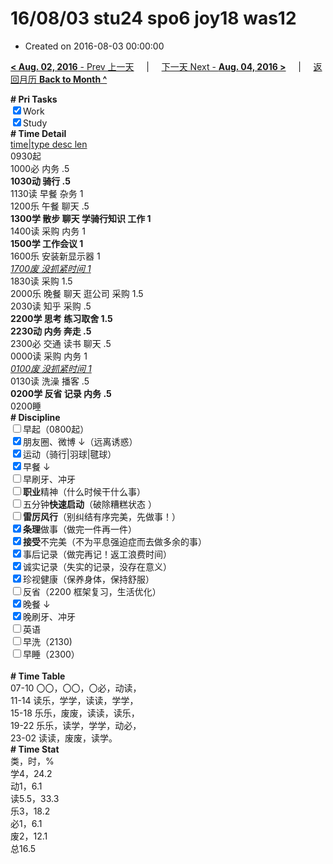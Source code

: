 # 16/08/03 stu24 spo6 joy18 was12

- Created on 2016-08-03 00:00:00

[**< Aug. 02, 2016** - Prev 上一天](_archived/lifelogs/2016/08/d02.md) &nbsp; &nbsp; | &nbsp; &nbsp; [下一天 Next - **Aug. 04, 2016 >**](_archived/lifelogs/2016/08/d04.md) &nbsp; &nbsp; |  &nbsp; &nbsp; [返回月历 **Back to Month ^**](_archived/lifelogs/2016/08/index.md)
<br/><div><b># Pri Tasks</b></div><div><input checked="true" type="checkbox"/>Work</div><div><input checked="true" type="checkbox"/>Study</div><div><b># Time Detail</b></div><div><u>time|type desc len</u></div><div>0930起</div><div>1000必 内务 .5</div><div><b>1030动 骑行 .5</b></div><div>1130读 早餐 杂务 1</div><div>1200乐 午餐 聊天 .5</div><div><b>1300学 散步 聊天 学骑行知识 工作 1</b></div><div>1400读 采购 内务 1</div><div><b>1500学 工作会议 1</b></div><div>1600乐 安装新显示器 1</div><div><u><i>1700废 没抓紧时间 1</i></u></div><div>1830读 采购 1.5</div><div>2000乐 晚餐 聊天 逛公司 采购 1.5</div><div>2030读 知乎 采购 .5</div><div><b>2200学 思考 练习取舍 1.5</b></div><div><b>2230动 内务 奔走 .5</b></div><div>2300必 交通 读书 聊天 .5</div><div>0000读 采购 内务 1</div><div><u><i>0100废 没抓紧时间 1</i></u></div><div>0130读 洗澡 播客 .5</div><div><b>0200学 反省 记录 内务 .5</b></div><div>0200睡</div><div><b># Discipline</b></div><div><input type="checkbox"/>早起（0800起）</div><div><input checked="true" type="checkbox"/>朋友圈、微博 ↓（远离诱惑）</div><div><input checked="true" type="checkbox"/>运动（骑行|羽球|毽球）</div><div><input checked="true" type="checkbox"/>早餐 ↓</div><div><input type="checkbox"/>早刷牙、冲牙</div><div><input type="checkbox"/><b>职业</b>精神（什么时候干什么事）</div><div><input type="checkbox"/>五分钟<b>快速启动</b>（破除糟糕状态 ）</div><div><input type="checkbox"/><b>雷厉风行</b>（别纠结有序完美，先做事！）</div><div><input checked="true" type="checkbox"/><b>条理</b>做事（做完一件再一件）</div><div><input checked="true" type="checkbox"/><b>接受</b>不完美（不为平息强迫症而去做多余的事）</div><div><input checked="true" type="checkbox"/>事后记录（做完再记！返工浪费时间）</div><div><input checked="true" type="checkbox"/>诚实记录（失实的记录，没存在意义）</div><div><input checked="true" type="checkbox"/>珍视健康（保养身体，保持舒服）</div><div><input type="checkbox"/>反省（2200 框架复习，生活优化）</div><div><input checked="true" type="checkbox"/>晚餐 ↓</div><div><input checked="true" type="checkbox"/>晚刷牙、冲牙</div><div><input type="checkbox"/>英语</div><div><input type="checkbox"/>早洗（2130)</div><div><input type="checkbox"/>早睡（2300）</div><div><br/></div><div><b># Time Table</b></div><div>07-10 〇〇，〇〇，〇必，动读，</div><div>11-14 读乐，学学，读读，学学，</div><div>15-18 乐乐，废废，读读，读乐，</div><div>19-22 乐乐，读学，学学，动必，</div><div>23-02 读读，废废，读学。</div><div><b># Time Stat</b></div><div>类，时，%</div><div>学4，24.2</div><div>动1，6.1</div><div>读5.5，33.3</div><div>乐3，18.2</div><div>必1，6.1</div><div>废2，12.1</div><div>总16.5</div>
